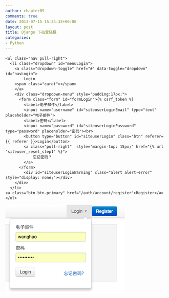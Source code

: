 ```yaml
---
author: chapter09
comments: true
date: 2013-07-15 15:24:32+00:00
layout: post
title: Django 下拉登陆框
categories:
- Python
---
```

	<ul class="nav pull-right">
	  <li class="dropdown" id="menuLogin">
	    <a class="dropdown-toggle" href="#" data-toggle="dropdown" id="navLogin">
	        Login
	    <span class="caret"></span>
	    </a>
	    <div class="dropdown-menu" style="padding:17px;">
	      <form class="form" id="formLogin">{% csrf_token %}
	        <label>电子邮件</label>
	        <input name="username" id="siteuserLoginEmail" type="text" placeholder="电子邮件">
	        <label>密码</label>
	        <input name="password" id="siteuserLoginPassword" type="password" placeholder="密码"><br>
	        <button type="button" id="siteuserLogin" class="btn" referer={{ referer }}>Login</button>
	        <a class="pull-right"  style="margin-top: 15px;" href="{% url 'siteuser_reset_step1' %}">
	            忘记密码？
	        </a>
	      </form>
	        <div id="siteuserLoginWarning" class="alert alert-error" style="display: none;"></div>
	    </div>
	  </li>
	<a class="btn btn-primary" href="/auth/account/register">Register</a>
	</ul>



![](/img/uploads/2013/07/django-dropdown.png)